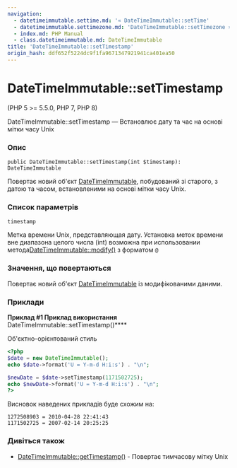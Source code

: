```yaml
---
navigation:
  - datetimeimmutable.settime.md: '« DateTimeImmutable::setTime'
  - datetimeimmutable.settimezone.md: 'DateTimeImmutable::setTimezone »'
  - index.md: PHP Manual
  - class.datetimeimmutable.md: DateTimeImmutable
title: 'DateTimeImmutable::setTimestamp'
origin_hash: ddf652f5224dc9f1fa9671347921941ca401ea50
---
```

# DateTimeImmutable::setTimestamp

(PHP 5 >= 5.5.0, PHP 7, PHP 8)

DateTimeImmutable::setTimestamp — Встановлює дату та час на основі мітки часу Unix

### Опис

```methodsynopsis
public DateTimeImmutable::setTimestamp(int $timestamp): DateTimeImmutable
```

Повертає новий об'єкт [DateTimeImmutable](class.datetimeimmutable.md), побудований зі старого, з датою та часом, встановленими на основі мітки часу Unix.

### Список параметрів

`timestamp`

Метка времени Unix, представляющая дату. Установка меток времени вне диапазона целого числа (int) возможна при использовании метода[DateTimeImmutable::modify()](datetimeimmutable.modify.md) з форматом `@`

### Значення, що повертаються

Повертає новий об'єкт [DateTimeImmutable](class.datetimeimmutable.md) із модифікованими даними.

### Приклади

**Приклад #1 Приклад використання** DateTimeImmutable::setTimestamp()\*\*\*\*

Об'єктно-орієнтований стиль

```php
<?php
$date = new DateTimeImmutable();
echo $date->format('U = Y-m-d H:i:s') . "\n";

$newDate = $date->setTimestamp(1171502725);
echo $newDate->format('U = Y-m-d H:i:s') . "\n";
?>
```

Висновок наведених прикладів буде схожим на:

```
1272508903 = 2010-04-28 22:41:43
1171502725 = 2007-02-14 20:25:25
```

### Дивіться також

-   [DateTimeImmutable::getTimestamp()](datetime.gettimestamp.md) \- Повертає тимчасову мітку Unix
